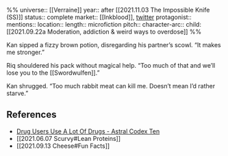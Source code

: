 %%
universe:: [[Verraine]]
year:: after [[2021.11.03 The Impossible Knife (SS)]]
status:: complete
market:: [[Inkblood]], [twitter](https://twitter.com/EleanorKonik/status/1404053940325568515)
protagonist::
mentions::
location::
length:: microfiction
pitch:: 
character-arc::
child: [[2021.09.22a Moderation, addiction & weird ways to overdose]]
%% 

Kan sipped a fizzy brown potion, disregarding his partner’s scowl. “It makes me stronger.” 

Riq shouldered his pack without magical help. “Too much of that and we’ll lose you to the [[Swordwulfen]].” 

Kan shrugged. “Too much rabbit meat can kill me. Doesn’t mean I’d rather starve.”

## References
* [Drug Users Use A Lot Of Drugs - Astral Codex Ten](https://astralcodexten.substack.com/p/drug-users-use-a-lot-of-drugs)
* [[2021.06.07 Scurvy#Lean Proteins]]
* [[2021.09.13 Cheese#Fun Facts]]
